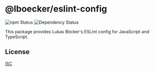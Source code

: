 # @lboecker/eslint-config

![npm Status](https://img.shields.io/npm/v/@lboecker/eslint-config)
![Dependency Status](https://img.shields.io/librariesio/release/npm/@lboecker/eslint-config)

This package provides Lukas Böcker's ESLint config for JavaScript and
TypeScript.

## License

[ISC](LICENSE)
